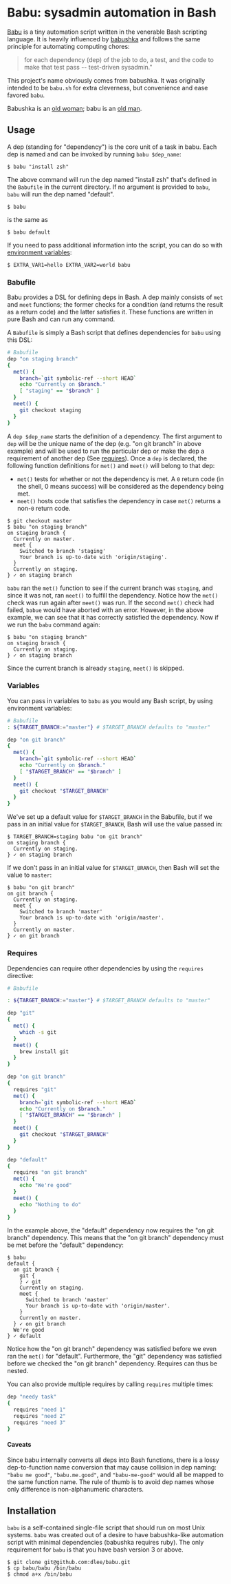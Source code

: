 # Babu: sysadmin automation in Bash

[Babu](https://github.com/dlee/babu) is a tiny automation script written in the venerable Bash scripting language. It is heavily influenced by [babushka](https://babushka.me/) and follows the same principle for automating computing chores:
> for each dependency (dep) of the job to do, a test, and the code to make that test pass -- test-driven sysadmin."

This project's name obviously comes from babushka. It was originally intended to be `babu.sh` for extra cleverness, but convenience and ease favored `babu`.

Babushka is an [old woman](https://en.wikipedia.org/wiki/Babushka); babu is an [old man](https://en.wikipedia.org/wiki/Babu_(title)).

## Usage

A dep (standing for "dependency") is the core unit of a task in babu. Each dep is named and can be invoked by running `babu $dep_name`:
```
$ babu "install zsh"
```
The above command will run the dep named "install zsh" that's defined in the `Babufile` in the current directory. If no argument is provided to `babu`, `babu` will run the dep named "default".
```
$ babu
```
is the same as
```
$ babu default
```

If you need to pass additional information into the script, you can do so with [environment variables](#variables):
```
$ EXTRA_VAR1=hello EXTRA_VAR2=world babu
```

### Babufile

Babu provides a DSL for defining deps in Bash. A dep mainly consists of `met` and `meet` functions; the former checks for a condition (and returns the result as a return code) and the latter satisfies it. These functions are written in pure Bash and can run any command.

A `Babufile` is simply a Bash script that defines dependencies for `babu` using this DSL:

```bash
# Babufile
dep "on staging branch"
{
  met() {
    branch=`git symbolic-ref --short HEAD`
    echo "Currently on $branch."
    [ "staging" == "$branch" ]
  }
  meet() {
    git checkout staging
  }
}
```

A `dep $dep_name` starts the definition of a dependency. The first argument to `dep` will be the unique name of the dep (e.g. "on git branch" in above example) and will be used to run the particular dep or make the dep a requirement of another dep (See [requires](#requires)). Once a `dep` is declared, the following function definitions for `met()` and `meet()` will belong to that dep:
* `met()` tests for whether or not the dependency is met. A `0` return code (in the shell, 0 means success) will be considered as the dependency being met.
* `meet()` hosts code that satisfies the dependency in case `met()` returns a non-`0` return code.

```
$ git checkout master
$ babu "on staging branch"
on staging branch {
  Currently on master.
  meet {
    Switched to branch 'staging'
    Your branch is up-to-date with 'origin/staging'.
  }
  Currently on staging.
} ✓ on staging branch
```
`babu` ran the `met()` function to see if the current branch was `staging`, and since it was not, ran `meet()` to fulfill the dependency. Notice how the `met()` check was run again after `meet()` was run. If the second `met()` check had failed, `babue` would have aborted with an error. However, in the above example, we can see that it has correctly satisfied the dependency. Now if we run the `babu` command again:

```
$ babu "on staging branch"
on staging branch {
  Currently on staging.
} ✓ on staging branch
```
Since the current branch is already `staging`, `meet()` is skipped.

### Variables
You can pass in variables to `babu` as you would any Bash script, by using environment variables:
```bash
# Babufile
: ${TARGET_BRANCH:="master"} # $TARGET_BRANCH defaults to "master"

dep "on git branch"
{
  met() {
    branch=`git symbolic-ref --short HEAD`
    echo "Currently on $branch."
    [ "$TARGET_BRANCH" == "$branch" ]
  }
  meet() {
    git checkout "$TARGET_BRANCH"
  }
}
```

We've set up a default value for `$TARGET_BRANCH` in the Babufile, but if we pass in an initial value for `$TARGET_BRANCH`, Bash will use the value passed in:
```
$ TARGET_BRANCH=staging babu "on git branch"
on staging branch {
  Currently on staging.
} ✓ on staging branch
```

If we don't pass in an initial value for `$TARGET_BRANCH`, then Bash will set the value to `master`:
```
$ babu "on git branch"
on git branch {
  Currently on staging.
  meet {
    Switched to branch 'master'
    Your branch is up-to-date with 'origin/master'.
  }
  Currently on master.
} ✓ on git branch
```

### Requires
Dependencies can require other dependencies by using the `requires` directive:

```bash
# Babufile

: ${TARGET_BRANCH:="master"} # $TARGET_BRANCH defaults to "master"

dep "git"
{
  met() {
    which -s git
  }
  meet() {
    brew install git
  }
}

dep "on git branch"
{
  requires "git"
  met() {
    branch=`git symbolic-ref --short HEAD`
    echo "Currently on $branch."
    [ "$TARGET_BRANCH" == "$branch" ]
  }
  meet() {
    git checkout "$TARGET_BRANCH"
  }
}

dep "default"
{
  requires "on git branch"
  met() {
    echo "We're good"
  }
  meet() {
    echo "Nothing to do"
  }
}
```

In the example above, the "default" dependency now requires the "on git branch" dependency. This means that the "on git branch" dependency must be met before the "default" dependency:
```
$ babu
default {
  on git branch {
    git {
    } ✓ git
    Currently on staging.
    meet {
      Switched to branch 'master'
      Your branch is up-to-date with 'origin/master'.
    }
    Currently on master.
  } ✓ on git branch
  We're good
} ✓ default
```

Notice how the "on git branch" dependency was satisfied before we even ran the `met()` for "default". Furthermore, the "git" dependency was satisfied before we checked the "on git branch" dependency. Requires can thus be nested.

You can also provide multiple requires by calling `requires` multiple times:
```bash
dep "needy task"
{
  requires "need 1"
  requires "need 2"
  requires "need 3"
}
```

#### Caveats
Since babu internally converts all deps into Bash functions, there is a lossy dep-to-function name conversion that may cause collision in dep naming: `"babu me good"`, `"babu.me.good"`, and `"babu-me-good"` would all be mapped to the same function name. The rule of thumb is to avoid dep names whose only difference is non-alphanumeric characters.

## Installation

`babu` is a self-contained single-file script that should run on most Unix systems. `babu` was created out of a desire to have babushka-like automation script with minimal dependencies (babushka requires ruby). The only requirement for `babu` is that you have bash version 3 or above.

```
$ git clone git@github.com:dlee/babu.git
$ cp babu/babu /bin/babu
$ chmod a+x /bin/babu
```
